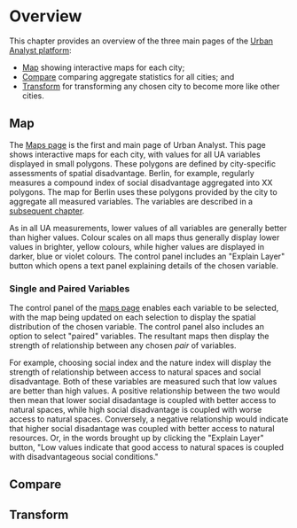 # Overview

This chapter provides an overview of the three main pages of the [Urban Analyst
platform](https://urbananalyst.city):

- [Map](https://urbananalyst.city/maps) showing interactive maps for each
  city;
- [Compare](https://urbananalyst.city/stats) comparing aggregate statistics for
  all cities; and
- [Transform](https://urbananalyst.city/transform) for transforming any chosen
  city to become more like other cities.

## Map

The [Maps page](https://urbananalyst.city/maps) is the first and main page of
Urban Analyst. This page shows interactive maps for each city, with values for
all UA variables displayed in small polygons. These polygons are defined by
city-specific assessments of spatial disadvantage. Berlin, for example,
regularly measures a compound index of social disadvantage aggregated into XX
polygons. The map for Berlin uses these polygons provided by the city to
aggregate all measured variables. The variables are described in a [subsequent
chapter](./variables.md).

As in all UA measurements, lower values of all variables are generally better
than higher values. Colour scales on all maps thus generally display lower
values in brighter, yellow colours, while higher values are displayed in
darker, blue or violet colours. The control panel includes an "Explain Layer"
button which opens a text panel explaining details of the chosen variable.

### Single and Paired Variables

The control panel of the [maps page](https://urbananalyst.city/maps) enables
each variable to be selected, with the map being updated on each selection to
display the spatial distribution of the chosen variable. The control panel also
includes an option to select "paired" variables. The resultant maps then
display the strength of relationship between any chosen *pair* of variables.

For example, choosing social index and the nature index will
display the strength of relationship between access to natural spaces and
social disadvantage. Both of these variables are measured such that low values
are better than high values. A positive relationship between the two would then
mean that lower social disadantage is coupled with better access to natural
spaces, while high social disadvantage is coupled with worse access to natural
spaces. Conversely, a negative relationship would indicate that higher social
disadantage was coupled with better access to natural resources. Or, in the
words brought up by clicking the "Explain Layer" button, "Low values indicate
that good access to natural spaces is coupled with disadvantageous social
conditions."

## Compare


## Transform
